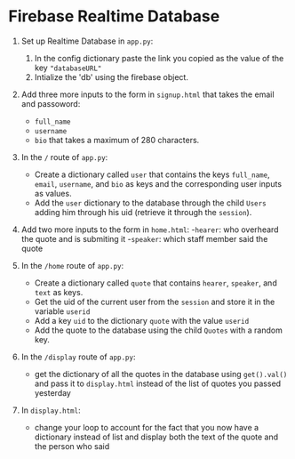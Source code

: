 # Firebase Realtime Database

1. Set up Realtime Database in `app.py`:
    1. In the config dictionary paste the link you copied as the value of the key `"databaseURL"`
    2. Intialize the 'db' using the firebase object.


2. Add three more inputs to the form in `signup.html` that takes the email and passoword:
   - `full_name`
   - `username`
   - `bio` that takes a maximum of 280 characters.


3. In the `/` route of `app.py`:
    - Create a dictionary called `user` that contains the keys `full_name`, `email`, `username`, and `bio` as keys and the corresponding user inputs as values.
    - Add the `user` dictionary to the database through the child `Users` adding him through his uid (retrieve it through the `session`).

4. Add two more inputs to the form in `home.html`:
    -`hearer`: who overheard the quote and is submiting it 
    -`speaker`: which staff member said the quote

5. In the `/home` route of `app.py`:
    - Create a dictionary called `quote` that contains `hearer`, `speaker`, and `text` as keys.
    - Get the uid of the current user from the `session` and store it in the variable `userid`
    - Add a key `uid` to the dictionary `quote` with the value `userid`
    - Add the quote to the database using the child `Quotes` with a random key.
  
6. In the `/display` route of `app.py`:
    - get the dictionary of all the quotes in the database using `get().val()` and pass it to `display.html` instead of the list of quotes you passed yesterday

7. In `display.html`:
    - change your loop to account for the fact that you now have a dictionary instead of list and display both the text of the quote and the person who said
        

